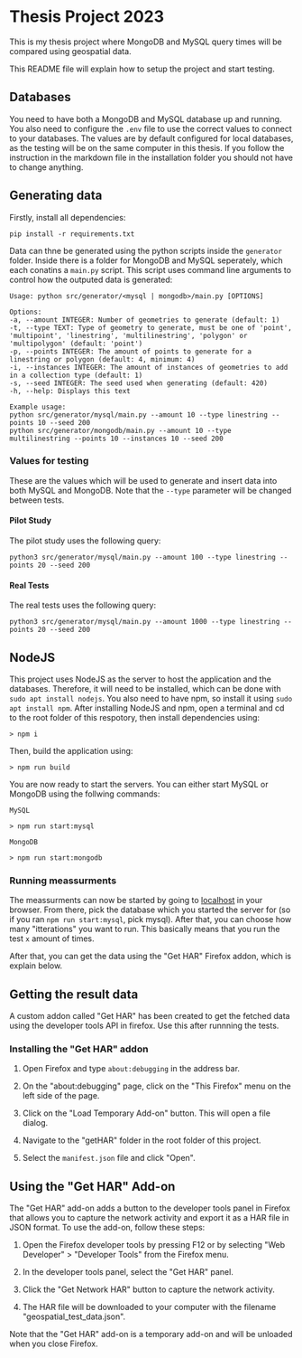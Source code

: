 # Thesis Project 2023
This is my thesis project where MongoDB and MySQL query times will be compared using geospatial data. 

This README file will explain how to setup the project and start testing.

## Databases
You need to have both a MongoDB and MySQL database up and running. You also need to configure the `.env` file to use the correct values to connect to your databases. The values are by default configured for local databases, as the testing will be on the same computer in this thesis. If you follow the instruction in the markdown file in the installation folder you should not have to change anything. 

## Generating data
Firstly, install all dependencies:
```
pip install -r requirements.txt
```

Data can thne be generated using the python scripts inside the `generator` folder. Inside there is a folder for MongoDB and MySQL seperately, which each conatins a `main.py` script. This script uses command line arguments to control how the outputed data is generated:

```
Usage: python src/generator/<mysql | mongodb>/main.py [OPTIONS]

Options:
-a, --amount INTEGER: Number of geometries to generate (default: 1)
-t, --type TEXT: Type of geometry to generate, must be one of 'point', 'multipoint', 'linestring', 'multilinestring', 'polygon' or 'multipolygon' (default: 'point')
-p, --points INTEGER: The amount of points to generate for a linestring or polygon (default: 4, minimum: 4)
-i, --instances INTEGER: The amount of instances of geometries to add in a collection type (default: 1)
-s, --seed INTEGER: The seed used when generating (default: 420)
-h, --help: Displays this text

Example usage:
python src/generator/mysql/main.py --amount 10 --type linestring --points 10 --seed 200
python src/generator/mongodb/main.py --amount 10 --type multilinestring --points 10 --instances 10 --seed 200
```

### Values for testing
These are the values which will be used to generate and insert data into both MySQL and MongoDB. Note that the `--type` parameter will be changed between tests.

#### Pilot Study
The pilot study uses the following query:
```
python3 src/generator/mysql/main.py --amount 100 --type linestring --points 20 --seed 200
```
#### Real Tests
The real tests uses the following query:
```
python3 src/generator/mysql/main.py --amount 1000 --type linestring --points 20 --seed 200
```


## NodeJS
This project uses NodeJS as the server to host the application and the databases. Therefore, it will need to be installed, which can be done with `sudo apt install nodejs`. You also need to have npm, so install it using `sudo apt install npm`. After installing NodeJS and npm, open a terminal and cd to the root folder of this respotory, then install dependencies using:
```
> npm i
```

Then, build the application using:
```
> npm run build
```

You are now ready to start the servers. You can either start MySQL or MongoDB using the follwing commands:

```
MySQL

> npm run start:mysql

MongoDB

> npm run start:mongodb
```

### Running meassurments
The meassurments can now be started by going to [localhost](localhost:3000) in your browser. From there, pick the database which you started the server for (so if you ran `npm run start:mysql`, pick mysql). After that, you can choose how many "itterations" you want to run. This basically means that you run the test `x` amount of times. 

After that, you can get the data using the "Get HAR" Firefox addon, which is explain below. 

## Getting the result data
A custom addon called "Get HAR" has been created to get the fetched data using the developer tools API in firefox. Use this after runnning the tests.

### Installing the "Get HAR" addon

1. Open Firefox and type `about:debugging` in the address bar.

2. On the "about:debugging" page, click on the "This Firefox" menu on the left side of the page.

3. Click on the "Load Temporary Add-on" button. This will open a file dialog.

4. Navigate to the "getHAR" folder in the root folder of this project.

5. Select the `manifest.json` file and click "Open".

## Using the "Get HAR" Add-on

The "Get HAR" add-on adds a button to the developer tools panel in Firefox that allows you to capture the network activity and export it as a HAR file in JSON format. To use the add-on, follow these steps:

1. Open the Firefox developer tools by pressing F12 or by selecting "Web Developer" > "Developer Tools" from the Firefox menu.

2. In the developer tools panel, select the "Get HAR" panel.

3. Click the "Get Network HAR" button to capture the network activity.

4. The HAR file will be downloaded to your computer with the filename "geospatial_test_data.json".

Note that the "Get HAR" add-on is a temporary add-on and will be unloaded when you close Firefox. 
